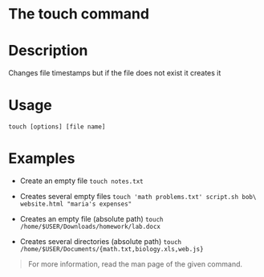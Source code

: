 # The touch command

# Description
Changes file timestamps but if the file does not exist it creates it


# Usage
`touch [options] [file name]`

# Examples
* Create an empty file
`touch notes.txt`

* Creates several empty files
`touch 'math problems.txt' script.sh bob\ website.html "maria's expenses"`

* Creates an empty file (absolute path)
`touch /home/$USER/Downloads/homework/lab.docx`

* Creates several directories (absolute path)
`touch /home/$USER/Documents/{math.txt,biology.xls,web.js}`

> For more information, read the man page of the given command.